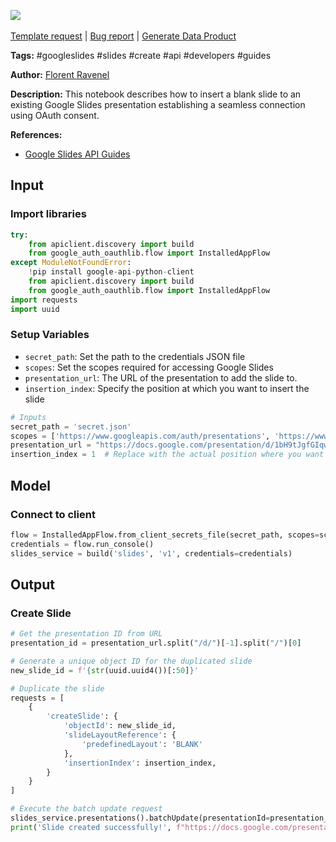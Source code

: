 <a href="https://app.naas.ai/user-redirect/naas/downloader?url=https://raw.githubusercontent.com/jupyter-naas/awesome-notebooks/master/Google%20Slides/Google_Slides_Create_a_Slide.ipynb" target="_parent"><img src="https://naasai-public.s3.eu-west-3.amazonaws.com/open_in_naas.svg"/></a><br><br><a href="https://github.com/jupyter-naas/awesome-notebooks/issues/new?assignees=&labels=&template=template-request.md&title=Tool+-+Action+of+the+notebook+">Template request</a> | <a href="https://github.com/jupyter-naas/awesome-notebooks/issues/new?assignees=&labels=bug&template=bug_report.md&title=Google+Slides+-+Create+a+Slide:+Error+short+description">Bug report</a> | <a href="https://app.naas.ai/user-redirect/naas/downloader?url=https://raw.githubusercontent.com/jupyter-naas/awesome-notebooks/master/Naas/Naas_Start_data_product.ipynb" target="_parent">Generate Data Product</a>

**Tags:** #googleslides #slides #create #api #developers #guides

**Author:** [Florent Ravenel](http://linkedin.com/in/florent-ravenel)

**Description:** This notebook describes how to insert a blank slide to an existing Google Slides presentation establishing a seamless connection using OAuth consent.

**References:**
- [Google Slides API Guides](https://developers.google.com/slides/api/guides/create-slide)

## Input

### Import libraries


```python
try:
    from apiclient.discovery import build
    from google_auth_oauthlib.flow import InstalledAppFlow
except ModuleNotFoundError:
    !pip install google-api-python-client
    from apiclient.discovery import build
    from google_auth_oauthlib.flow import InstalledAppFlow
import requests
import uuid
```

### Setup Variables
- `secret_path`: Set the path to the credentials JSON file
- `scopes`: Set the scopes required for accessing Google Slides
- `presentation_url`: The URL of the presentation to add the slide to.
- `insertion_index`: Specify the position at which you want to insert the slide


```python
# Inputs
secret_path = 'secret.json'
scopes = ['https://www.googleapis.com/auth/presentations', 'https://www.googleapis.com/auth/presentations.readonly']
presentation_url = "https://docs.google.com/presentation/d/1bH9tJgfGIqwzDvhst8rLxmI12efwmsWsbWenKZNRf7s/edit#slide=id.SLIDES_API1712173254_0"
insertion_index = 1  # Replace with the actual position where you want to insert the slide
```

## Model

### Connect to client


```python
flow = InstalledAppFlow.from_client_secrets_file(secret_path, scopes=scopes)
credentials = flow.run_console()
slides_service = build('slides', 'v1', credentials=credentials)
```

## Output

### Create Slide


```python
# Get the presentation ID from URL
presentation_id = presentation_url.split("/d/")[-1].split("/")[0]

# Generate a unique object ID for the duplicated slide
new_slide_id = f'{str(uuid.uuid4())[:50]}'

# Duplicate the slide
requests = [
    {
        'createSlide': {
            'objectId': new_slide_id,
            'slideLayoutReference': {
                'predefinedLayout': 'BLANK'
            },
            'insertionIndex': insertion_index,
        }
    }
]

# Execute the batch update request
slides_service.presentations().batchUpdate(presentationId=presentation_id, body={'requests': requests}).execute()
print('Slide created successfully!', f"https://docs.google.com/presentation/d/{presentation_id}/edit#slide=id.{new_slide_id}")
```

 
